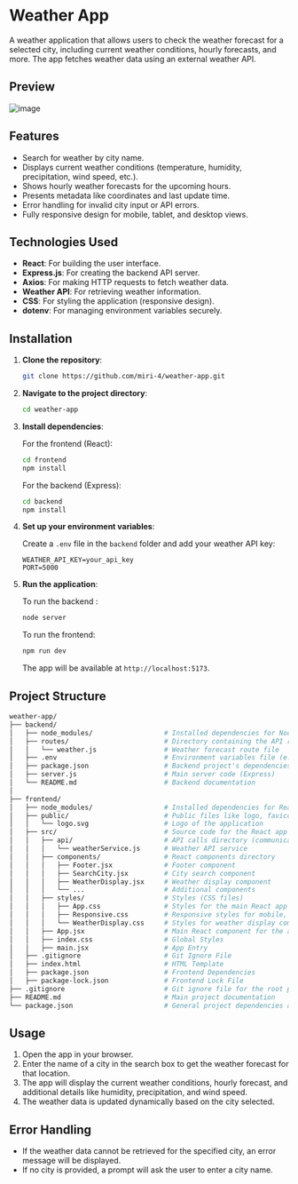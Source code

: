 
# Weather App

A weather application that allows users to check the weather forecast for a selected city, including current weather conditions, hourly forecasts, and more. The app fetches weather data using an external weather API.


## Preview
![image](https://github.com/user-attachments/assets/10a0646a-8439-4448-9fa9-61533694d229)


## Features
- Search for weather by city name.
- Displays current weather conditions (temperature, humidity, precipitation, wind speed, etc.).
- Shows hourly weather forecasts for the upcoming hours.
- Presents metadata like coordinates and last update time.
- Error handling for invalid city input or API errors.
- Fully responsive design for mobile, tablet, and desktop views.

## Technologies Used
- **React**: For building the user interface.
- **Express.js**: For creating the backend API server.
- **Axios**: For making HTTP requests to fetch weather data.
- **Weather API**: For retrieving weather information.
- **CSS**: For styling the application (responsive design).
- **dotenv**: For managing environment variables securely.

## Installation

1. **Clone the repository**:

   ```bash
   git clone https://github.com/miri-4/weather-app.git
   ```

2. **Navigate to the project directory**:

   ```bash
   cd weather-app
   ```

3. **Install dependencies**:

   For the frontend (React):
   ```bash
   cd frontend
   npm install
   ```

   For the backend (Express):
   ```bash
   cd backend
   npm install
   ```

4. **Set up your environment variables**:

   Create a `.env` file in the `backend` folder and add your weather API key:
   ```
   WEATHER_API_KEY=your_api_key
   PORT=5000
   ```

5. **Run the application**:

   To run the backend :
   ```bash
   node server
   ```
   To run the frontend:
   ```bash
   npm run dev
   ```

   The app will be available at `http://localhost:5173`.

   
## Project Structure
 ```bash
weather-app/
├── backend/
│   ├── node_modules/                  # Installed dependencies for Node.js
│   ├── routes/                        # Directory containing the API routes
│   │   └── weather.js                 # Weather forecast route file
│   ├── .env                           # Environment variables file (e.g., API key)
│   ├── package.json                   # Backend project's dependencies and settings
│   ├── server.js                      # Main server code (Express)
│   └── README.md                      # Backend documentation
│
├── frontend/
│   ├── node_modules/                  # Installed dependencies for React
│   ├── public/                        # Public files like logo, favicon, etc.
│   │   └── logo.svg                   # Logo of the application
│   ├── src/                           # Source code for the React app
│   │   ├── api/                       # API calls directory (communicating with the backend)
│   │   │   └── weatherService.js      # Weather API service
│   │   ├── components/                # React components directory
│   │   │   ├── Footer.jsx             # Footer component
│   │   │   ├── SearchCity.jsx         # City search component
│   │   │   ├── WeatherDisplay.jsx     # Weather display component
│   │   │   └── ...                    # Additional components
│   │   ├── styles/                    # Styles (CSS files)
│   │   │   ├── App.css                # Styles for the main React app
│   │   │   ├── Responsive.css         # Responsive styles for mobile, tablet, and desktop
│   │   │   └── WeatherDisplay.css     # Styles for weather display component
│   │   ├── App.jsx                    # Main React component for the app
│   │   ├── index.css                  # Global Styles
│   │   ├── main.jsx                   # App Entry
│   ├── .gitignore                     # Git Ignore File
│   ├── index.html                     # HTML Template
│   ├── package.json                   # Frontend Dependencies
│   ├── package-lock.json              # Frontend Lock File
├── .gitignore                         # Git ignore file for the root project
├── README.md                          # Main project documentation
└── package.json                       # General project dependencies and settings

```

## Usage

1. Open the app in your browser.
2. Enter the name of a city in the search box to get the weather forecast for that location.
3. The app will display the current weather conditions, hourly forecast, and additional details like humidity, precipitation, and wind speed.
4. The weather data is updated dynamically based on the city selected.

## Error Handling
- If the weather data cannot be retrieved for the specified city, an error message will be displayed.
- If no city is provided, a prompt will ask the user to enter a city name.



